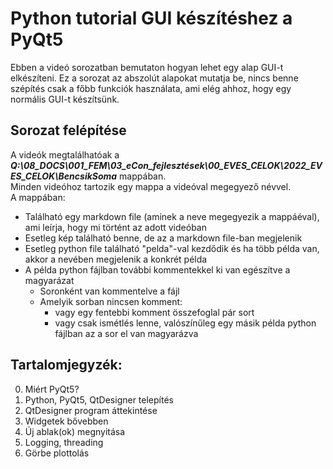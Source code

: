 # Python tutorial GUI készítéshez a PyQt5

Ebben a videó sorozatban bemutaton hogyan lehet egy alap GUI-t elkészíteni. Ez a sorozat az abszolút alapokat mutatja be, nincs benne szépítés csak a főbb funkciók használata, ami elég ahhoz, hogy egy normális GUI-t készítsünk.

## Sorozat felépítése
A videók megtalálhatóak a ***Q:\08_DOCS\001_FEM\03_eCon_fejlesztések\00_EVES_CELOK\2022_EVES_CELOK\BencsikSoma*** mappában. <br>
Minden videóhoz tartozik egy mappa a videóval megegyező névvel. <br>
A mappában:
* Található egy markdown file (aminek a neve megegyezik a mappáéval), ami leírja, hogy mi történt az adott videóban
* Esetleg kép található benne, de az a markdown file-ban megjelenik
* Esetleg python file található "pelda"-val kezdődik és ha több példa van, akkor a nevében megjelenik a konkrét példa
* A példa python fájlban további kommentekkel ki van egészítve a magyarázat
    * Soronként van kommentelve a fájl
    * Amelyik sorban nincsen komment:
        * vagy egy fentebbi komment összefoglal pár sort
        * vagy csak ismétlés lenne, valószínűleg egy másik példa python fájlban az a sor el van magyarázva

## Tartalomjegyzék:
0. Miért PyQt5?
1. Python, PyQt5, QtDesigner telepítés
2. QtDesigner program áttekintése
3. Widgetek bővebben
4. Új ablak(ok) megnyitása
5. Logging, threading
6. Görbe plottolás